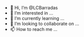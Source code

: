 - 👋 Hi, I’m @LCBarradas
- 👀 I’m interested in ...
- 🌱 I’m currently learning ...
- 💞️ I’m looking to collaborate on ...
- 📫 How to reach me ...

<!---
LCBarradas/LCBarradas is a ✨ special ✨ repository because its `README.md` (this file) appears on your GitHub profile.
You can click the Preview link to take a look at your changes.
--->
